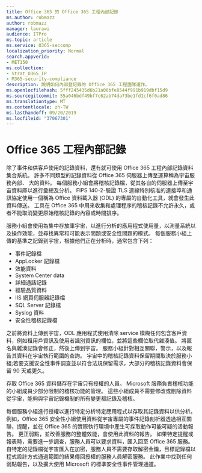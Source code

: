 ```yaml
---
title: Office 365 的 Office 365 工程內部記錄
ms.author: robmazz
author: robmazz
manager: laurawi
audience: ITPro
ms.topic: article
ms.service: O365-seccomp
localization_priority: Normal
search.appverid:
- MET150
ms.collection:
- Strat_O365_IP
- M365-security-compliance
description: 說明如何內部登記錄的 Office 365 工程團隊運作。
ms.openlocfilehash: 5fff245435d6b21a06bfe8544f991b919dbf15d9
ms.sourcegitcommit: 55a046bdf49bf7c62ab74da73be1fd1cf6f0ad86
ms.translationtype: MT
ms.contentlocale: zh-TW
ms.lasthandoff: 09/20/2019
ms.locfileid: "37067301"
---
```

# <a name="internal-logging-for-office-365-engineering"></a>Office 365 工程內部記錄
除了事件和供客戶使用的記錄資料，還有就可使用 Office 365 工程內部記錄資料集合系統。 許多不同類型的記錄資料從 Office 365 伺服器上傳至運算稱為宇宙服務內部、 大的資料。 每個服務小組會將稽核記錄檔，從其各自的伺服器上傳至宇宙資料庫以進行彙總及分析。 FIPS 140-2-驗證 TLS 連線特別核准的連接埠和通訊協定使用一個稱為 Office 資料載入器 (ODL) 的專屬的自動化工具，就會發生此資料傳送。 工具在 Office 365 中用來收集和處理程序的稽核記錄不允許永久，或者不能取消變更原始稽核記錄的內容或時間排序。

服務小組會使用為集中存放庫宇宙，以進行分析的應用程式使用量，以測量系統以及操作效能，並尋找異常和可能表示問題或安全性問題的模式。 每個服務小組上傳的基準之記錄到宇宙，根據他們正在分析時，通常包含下列：
- 事件記錄檔
- AppLocker 記錄檔
- 效能資料
- System Center data
- 詳細通話記錄
- 經驗品質資料
- IIS 網頁伺服器記錄檔
- SQL Server 記錄檔
- Syslog 資料
- 安全性稽核記錄檔

之前將資料上傳到宇宙，ODL 應用程式使用清除 service 模糊任何包含客戶資料，例如租用戶資訊及使用者識別資訊的欄位，並將這些欄位取代雜湊值。 將匿名與雜湊記錄會修正，然後上傳到宇宙。 服務小組針對相互關聯，警示，以及報告其資料在宇宙執行範圍的查詢。 宇宙中的稽核記錄資料保留期間取決於服務小組;若要支援安全性事件調查並以符合法規保留需求，大部分的稽核記錄資料會保留 90 天或更久。

存取 Office 365 資料儲存在宇宙只有授權的人員。 Microsoft 服務負責稽核功能的小組成員少部分限制的稽核功能的管理。 這些小組成員不需要修改或刪除資料從宇宙，能夠與宇宙記錄機制的所有變更都記錄及稽核。

每個服務小組進行授權以進行特定分析特定應用程式以存取其記錄資料以供分析。 例如，Office 365 安全性小組使用資料從宇宙專屬的事件記錄剖析器透過相互關聯，提醒，並在 Office 365 的實際執行環境中產生可採取動作可能可疑的活動報告。 更正弱點，並改善服務的整體效能，會使用此資料的報告。 如果特定提醒或報表時，需要進一步調查，服務人員可以要求資料，匯入回至 Office 365 服務。 自特定的記錄檔從宇宙匯入在加密，服務人員不需要存取解密金鑰，目標記錄檔以程式設計方式通過範圍的結果傳回授權的服務人員解密服務。 此作業中找到任何弱點報告，以及擴大使用 Microsoft 的標準安全性事件管理通道。
